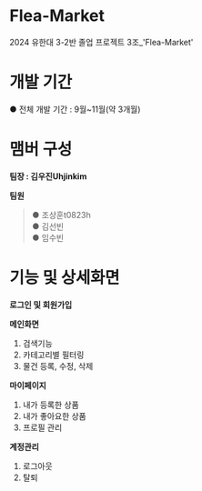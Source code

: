 # Flea-Market
2024 유한대 3-2반 졸업 프로젝트 3조_'Flea-Market'

# 개발 기간
● 전체 개발 기간 : 9월~11월(약 3개월)

# 맴버 구성
**팀장 : 김우진Uhjinkim**

**팀원**<br>
  >● 조상훈t0823h<br>
  >● 김선빈<br>
  >● 임수빈

# 기능 및 상세화면

**로그인 및 회원가입**

**메인화면**

1. 검색기능
2. 카테고리별 필터링
3. 물건 등록, 수정, 삭제

**마이페이지**
1. 내가 등록한 상품
2. 내가 좋아요한 상품
3. 프로필 관리

**계정관리** 
1. 로그아웃
2. 탈퇴

